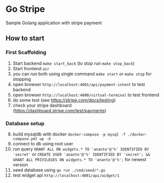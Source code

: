 # Go Stripe

Sample Golang application with stripe payment

## How to start

### First Scaffolding

1. Start backend `make start_back` (to stop run `make stop_back`) 
2. Start frontend `air`
3. you can run both using single command `make start` or `make stop` for stopping
4. open browser `http://localhost:4001/api/payment-intent` to test backend
5. open browser `http://localhost:4000/virtual-terminal` to test frontend
6. do some test (see https://stripe.com/docs/testing)
7. check your stripe dashboard (https://dashboard.stripe.com/test/payments)

### Database setup

8. build mysqldb with docker `docker-compose -p mysql -f ./docker-compose.yml up -d`
9. connect to db using root user
10. run query `GRANT ALL ON widgets.* TO 'ananto'@'%' IDENTIFIED BY 'secret'` or `CREATE USER 'ananto'@'%' IDENTIFIED BY 'secret'; && GRANT ALL PRIVILEGES ON widgets.* TO 'ananto'@'%';` for newest version
11. seed database using `go run ./cmd/seed/*.go`
12. test widget api `http://localhost:4001/api/widget/1`


